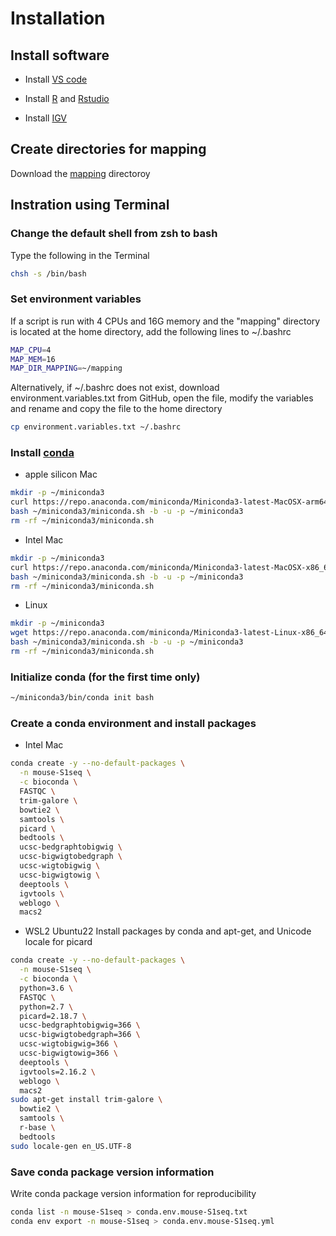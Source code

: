 # Installation

## Install software

- Install [VS code](https://azure.microsoft.com/ja-jp/products/visual-studio-code/)

- Install [R](https://cran.rstudio.com/) and [Rstudio](https://rstudio.com/products/rstudio/download/#download)

- Install [IGV](https://igv.org/doc/desktop/#DownloadPage/)


## Create directories for mapping
Download the [mapping](/mapping) directoroy


## Instration using Terminal

### Change the default shell from zsh to bash
Type the following in the Terminal
```bash
chsh -s /bin/bash
```

### Set environment variables
If a script is run with 4 CPUs and 16G memory and the "mapping" directory is located at the home directory, add the following lines to ~/.bashrc
```bash
MAP_CPU=4
MAP_MEM=16
MAP_DIR_MAPPING=~/mapping
```
Alternatively, if ~/.bashrc does not exist, download environment.variables.txt from GitHub, open the file, modify the variables and rename and copy the file to the home directory
```bash
cp environment.variables.txt ~/.bashrc
```

### Install [conda](https://docs.anaconda.com/miniconda/)
- apple silicon Mac
```bash
mkdir -p ~/miniconda3
curl https://repo.anaconda.com/miniconda/Miniconda3-latest-MacOSX-arm64.sh -o ~/miniconda3/miniconda.sh
bash ~/miniconda3/miniconda.sh -b -u -p ~/miniconda3
rm -rf ~/miniconda3/miniconda.sh
```

- Intel Mac
```bash
mkdir -p ~/miniconda3
curl https://repo.anaconda.com/miniconda/Miniconda3-latest-MacOSX-x86_64.sh -o ~/miniconda3/miniconda.sh
bash ~/miniconda3/miniconda.sh -b -u -p ~/miniconda3
rm -rf ~/miniconda3/miniconda.sh
```

- Linux
```bash
mkdir -p ~/miniconda3
wget https://repo.anaconda.com/miniconda/Miniconda3-latest-Linux-x86_64.sh -O ~/miniconda3/miniconda.sh
bash ~/miniconda3/miniconda.sh -b -u -p ~/miniconda3
rm -rf ~/miniconda3/miniconda.sh
```

### Initialize conda (for the first time only)
```bash
~/miniconda3/bin/conda init bash
```

### Create a conda environment and install packages
- Intel Mac
```bash
conda create -y --no-default-packages \
  -n mouse-S1seq \
  -c bioconda \
  FASTQC \
  trim-galore \
  bowtie2 \
  samtools \
  picard \
  bedtools \
  ucsc-bedgraphtobigwig \
  ucsc-bigwigtobedgraph \
  ucsc-wigtobigwig \
  ucsc-bigwigtowig \
  deeptools \
  igvtools \
  weblogo \
  macs2
```

- WSL2 Ubuntu22
Install packages by conda and apt-get, and Unicode locale for picard
```bash
conda create -y --no-default-packages \
  -n mouse-S1seq \
  -c bioconda \
  python=3.6 \
  FASTQC \
  python=2.7 \
  picard=2.18.7 \
  ucsc-bedgraphtobigwig=366 \
  ucsc-bigwigtobedgraph=366 \
  ucsc-wigtobigwig=366 \
  ucsc-bigwigtowig=366 \
  deeptools \
  igvtools=2.16.2 \
  weblogo \
  macs2
sudo apt-get install trim-galore \
  bowtie2 \
  samtools \
  r-base \
  bedtools
sudo locale-gen en_US.UTF-8
```

### Save conda package version information
Write conda package version information for reproducibility
```bash
conda list -n mouse-S1seq > conda.env.mouse-S1seq.txt
conda env export -n mouse-S1seq > conda.env.mouse-S1seq.yml
```
